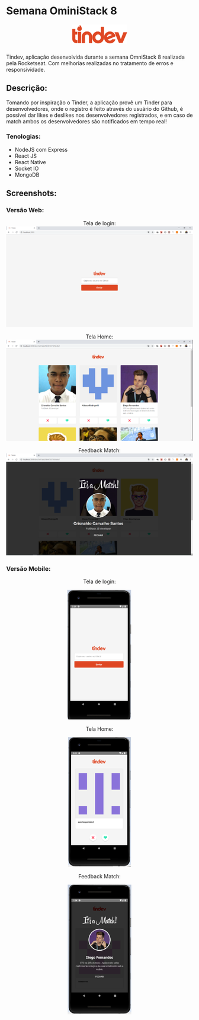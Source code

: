 # Semana OminiStack 8

<h5 align="center">
    <img alt="Logo" src="./web/src/assets/logo.svg" width="150px" />
</h5>

<p>Tindev, aplicação desenvolvida durante a semana OmniStack 8 realizada pela Rocketseat. Com melhorias realizadas no tratamento de erros e responsividade.</p>



## Descrição:

<p> Tomando por inspiração o Tinder, a aplicação provê um Tinder para desenvolvedores, onde o registro é feito através do usuário do Github, é possível dar likes e deslikes nos desenvolvedores registrados, e em caso de match ambos os desenvolvedores são notificados em tempo real! </p>

### Tenologias:
- NodeJS com Express
- React JS
- React Native
- Socket IO
- MongoDB


## Screenshots:

### Versão Web:
<p align="center">
Tela de login:
<img alt="Tela de login" src="./screenshots/web-01-login.png"/>
</p>

<p align="center">
Tela Home:
<img alt="Tela Home" src="./screenshots/web-02-main.png"/>
</p>

<p align="center">
Feedback Match:
<img alt="Feedback Match" src="./screenshots/web-03-match.png"/>
</p>


### Versão Mobile:

<p align="center">Tela de login:</p>
<p align="center">
<img alt="Tela de login" src="./screenshots/mobile-01-login.png"
height="350px"/>
</p>

<p align="center">Tela Home:</p>
<p align="center">
<img alt="Tela Home" src="./screenshots/mobile-01-main.png" height="350px" />
</p>

<p align="center">Feedback Match:</p>
<p align="center">
<img alt="Feedback Match" src="./screenshots/mobile-03-match.png" height="350px"/>
</p>
